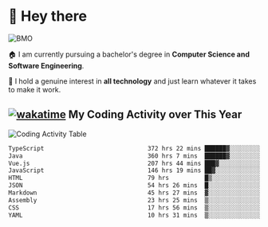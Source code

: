 # 🤖 Hey there

![BMO](https://media.giphy.com/media/AMqCTHuCMFpM4/giphy.gif)

🏠 I am currently pursuing a bachelor's degree in **Computer Science and Software Engineering**.

🎲 I hold a genuine interest in **all technology** and just learn whatever it takes to make it work. 

## [![wakatime](https://wakatime.com/badge/user/9e458da8-a03c-4213-8e4b-1218d92d8f20.svg?style=flat-square)](https://wakatime.com/@9e458da8-a03c-4213-8e4b-1218d92d8f20) My Coding Activity over This Year

![Coding Activity Table](https://wakatime.com/share/@9e458da8-a03c-4213-8e4b-1218d92d8f20/fb6cf146-3e76-4c0e-b99c-52117daccc34.svg)

<!--START_SECTION:waka-->

```txt
TypeScript                             372 hrs 22 mins ██████▓░░░░░░░░░░░░░░░░░░   27.27 %
Java                                   360 hrs 7 mins  ██████▓░░░░░░░░░░░░░░░░░░   26.37 %
Vue.js                                 207 hrs 44 mins ███▓░░░░░░░░░░░░░░░░░░░░░   15.21 %
JavaScript                             146 hrs 19 mins ██▓░░░░░░░░░░░░░░░░░░░░░░   10.71 %
HTML                                   79 hrs          █▒░░░░░░░░░░░░░░░░░░░░░░░   05.79 %
JSON                                   54 hrs 26 mins  █░░░░░░░░░░░░░░░░░░░░░░░░   03.99 %
Markdown                               45 hrs 27 mins  ▓░░░░░░░░░░░░░░░░░░░░░░░░   03.33 %
Assembly                               23 hrs 25 mins  ▒░░░░░░░░░░░░░░░░░░░░░░░░   01.72 %
CSS                                    17 hrs 56 mins  ▒░░░░░░░░░░░░░░░░░░░░░░░░   01.31 %
YAML                                   10 hrs 31 mins  ▒░░░░░░░░░░░░░░░░░░░░░░░░   00.77 %
```

<!--END_SECTION:waka-->